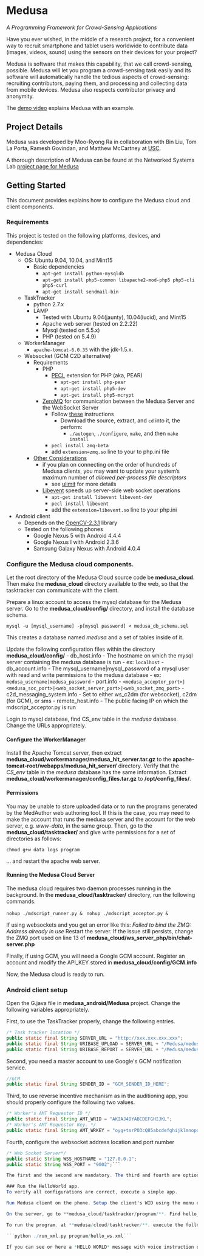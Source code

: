 # Medusa
*A Programming Framework for Crowd-Sensing Applications*

Have you ever wished, in the middle of a research project, for a 
convenient way to recruit smartphone and tablet users worldwide 
to contribute data (images, videos, sound) using the sensors on 
their devices for your project?

Medusa is software that makes this capability, that we call 
crowd-sensing, possible. Medusa will let you program a crowd-sensing 
task easily and its software will automatically handle the tedious 
aspects of crowd-sensing: recruiting contributors, paying them, 
and processing and collecting data from mobile devices. 
Medusa also respects contributor privacy and anonymity.

The [demo video](http://www.youtube.com/watch?v=jL1dGA21ciA) explains 
Medusa with an example.

## Project Details

Medusa was developed by Moo-Ryong Ra in collaboration with Bin Liu, Tom La Porta, Ramesh Govindan, and Matthew McCartney at [USC](http://www.usc.edu).

A thorough description of Medusa can be found at the Networked Systems Lab [project page for Medusa](http://nsl.cs.usc.edu/Projects/Medusa) 

## Getting Started

This document provides explains how to configure the Medusa cloud and client components.

### Requirements

This project is tested on the following platforms, devices, and dependencies:

- Medusa Cloud
    - OS: Ubuntu 9.04, 10.04, and Mint15
        - Basic dependencies
            - ```apt-get install python-mysqldb```
            - ```apt-get install php5-common libapache2-mod-php5 php5-cli php5-curl```
            - ```apt-get install sendmail-bin```
    - TaskTracker
        - python 2.7.x
        - LAMP
            - Tested with Ubuntu 9.04(jaunty), 10.04(lucid), and Mint15
            - Apache web server (tested on 2.2.22)
            - Mysql (tested on 5.5.x)
            - PHP (tested on 5.4.9)
    - WorkerManager
        - ```apache-tomcat-6.0.35``` with the jdk-1.5.x.
    - Websocket (GCM C2D alternative)
        - Requirements
            - PHP
                - [PECL](http://pecl.php.net/) extension for PHP (aka, PEAR)
                    - ```apt-get install php-pear```
                    - ```apt-get install php5-dev```
                    - ```apt-get install php5-mcrypt```
            - [ZeroMQ](http://zeromq.org/) for communication between the Medusa Server and the  WebSocket Server
                - Follow [these](http://zeromq.org/bindings:php) instructions
                    - Download the source, extract, and ```cd``` into it, the perform:
                        - ```./autogen```, ```./configure```, ```make```, and then ```make install```
                - ```pecl install zmq-beta```
                - add ```extension=zmq.so``` line to your to php.ini file
        - [Other Considerations](http://socketo.me/docs/deploy)
            - if you plan on connecting on the order of hundreds of Medusa clients, you may want to update your system’s maximum number of *allowed per-process file descriptors*
                - see [ulimit](http://ss64.com/bash/ulimit.html) for more details
            - [Libevent](http://libevent.org/) speeds up server-side web socket operations
                - ```apt-get install libevent libevent-dev```
                - ```pecl install libevent```
                - add the ```extension=libevent.so``` line to your php.ini
- Android client
    - Depends on the [OpenCV-2.3.1](http://sourceforge.net/projects/opencvlibrary/files/opencv-android/2.3.1/OpenCV-2.3.1-android-bin.tar.bz2/download) library
    - Tested on the following phones
        - Google Nexus 5 with Android 4.4.4
        - Google Nexus I with Android 2.3.6
        - Samsung Galaxy Nexus with Android 4.0.4

### Configure the Medusa cloud components.

Let the root directory of the Medusa Cloud source code be **medusa_cloud**.
Then make the **medusa_cloud** directory available to the web, so that the tasktracker can communicate with the client.

Prepare a linux account to access the mysql database for the Medusa server.
Go to the **medusa_cloud/config/** directory, and install the database schema.

```mysql -u [mysql_username] -p[mysql password] < medusa_db_schema.sql```

This creates a database named *medusa* and a set of tables inside of it.

Update the following configuration files within the directory **medusa_cloud/config/**
    - db_host.info
        - The hostname on which the mysql server containing the medusa database is run
            - ex: ```localhost```
    - db_account.info
        - The mysql_username|mysql_password of a mysql user with read and write permissions to the medusa database 
            - ex: ```medusa_username|medusa_password```
    - port.info
        - ```<medusa_acceptor_port>|<medusa_soc_port>|<web_socket_server_port>|<web_socket_zmq_port>```
    - c2d_messaging_system.info
        - Set to either ws_c2dm (for websocket), c2dm (for GCM), or sms
    - remote_host.info
        - The public facing IP on which the mdscript_acceptor.py is run

Login to mysql database, find CS_env table in the *medusa* database. Change the URLs appropriately.

#### Configure the WorkerManager
Install the Apache Tomcat server, then extract **medusa_cloud/workermanager/medusa_hit_server.tar.gz** to the **apache-tomcat-root/webapps/medusa_hit_server/** directory. 
Verify that the *CS_env* table in the *medusa* database has the same information.
Extract **medusa_cloud/workermanager/config_files.tar.gz** to **/opt/config_files/**.

#### Permissions
You may be unable to store uploaded data or to run the programs generated by the MedAuthor web authoring tool. 
If this is the case, you may need to make the account that runs the medusa server and the account for the web server, e.g. *www-data*, in the same group. Then, go to the **medusa_cloud/tasktracker/** and give write permissions for a set of directories as follows:

```chmod g+w data logs program```

... and restart the apache web server.

#### Running the Medusa Cloud Server

The medusa cloud requires two daemon processes running in the background. 
In the **medusa_cloud/tasktracker/** directory, run the following commands.

```nohup ./mdscript_runner.py & ```
```nohup ./mdscript_acceptor.py & ```

If using websockets and you get an error like this:
*Failed to bind the ZMQ: Address already in use* 
Restart the server. 
If the issue still persists, change the ZMQ port used on line 13 of **medusa_cloud/ws_server_php/bin/chat-server.php**

Finally, if using GCM, you will need a Google GCM account. Register an account and modify the API_KEY stored in **medusa_cloud/config/GCM.info**

Now, the Medusa cloud is ready to run.

### Android client setup

Open the G.java file in **medusa_android/Medusa** project. Change the following variables appropriately.

First, to use the TaskTracker properly, change the following entries.

```java
/* Task tracker location */
public static final String SERVER_URL = "http://xxx.xxx.xxx.xxx";
public static final String URIBASE_UPLOAD = SERVER_URL + "/Medusa/medusa-cloud/tasktracker/web_tt_upload.php";
public static final String URIBASE_REPORT = SERVER_URL + "/Medusa/medusa-cloud/web_tt_service.php";
```

Second, you need a master account to use Google's GCM notification service.

```java
//GCM
public static final String SENDER_ID = "GCM_SENDER_ID_HERE";
```

Third, to use reverse incentive mechanism as in the auditioning app, you should properly configure the following two values.

```java
/* Worker's AMT Requestor ID */
public static final String AMT_WRID = "AKIAJ4DYABCDEFGHIJKL";
/* Worker's AMT Requestor Key. */
public static final String AMT_WRKEY = "oyg+tsrPO3cQ85abcdefghijklmnopqrstuvwxyz";
```

Fourth, configure the websocket address location and port number

```java
/* Web Socket Server*/
public static String WSS_HOSTNAME = "127.0.0.1";
public static String WSS_PORT = "9002";```

The first and the second are mandatory. The third and fourth are optional depending on your usage. Compile **medusa_android>/Medusa** project and install it in a phone.

### Run the HelloWorld app.
To verify all configurations are correct, execute a simple app.

Run Medusa client on the phone. Setup the client's WID using the menu or the automatic popup window, say **wid**.

On the server, go to **medusa_cloud/tasktracker/program/**. Find hello_ws.xml, and set the **wwid** field the the **wid** you entered on the client.

To run the program, at **medusa/cloud/tasktracker/**. execute the following command.

```python ./run_xml.py program/hello_ws.xml```

If you can see or here a *HELLO WORLD* message with voice instruction on the phone, the whole system is configured correctly.